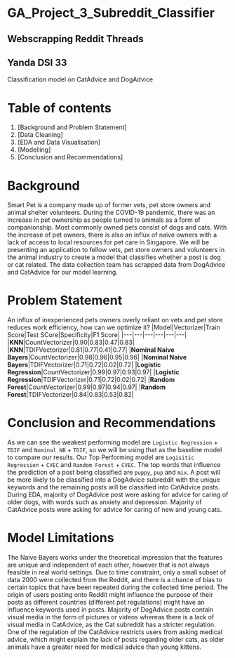 # GA_Project_3_Subreddit_Classifier
## Webscrapping Reddit Threads
## Yanda DSI 33
 Classification model on CatAdvice and DogAdvice
 # Table of contents
1. [Background and Problem Statement]
2. [Data Cleaning]
3. [EDA and Data Visualisation]
4. [Modelling]
5. [Conclusion and Recommendations]
# Background
Smart Pet is a company made up of former vets, pet store owners and animal shelter volunteers. During the COVID-19 pandemic, there was an increase in pet ownership as people turned to animals as a form of companionship. Most commonly owned pets consist of dogs and cats. With the increase of pet owners, there is also an influx of naive owners with a lack of access to local resources for pet care in Singapore. We will be presenting an application to fellow vets, pet store owners and volunteers in the animal industry to create a model that classifies whether a post is dog or cat related. 
The data collection team has scrapped data from DogAdvice and CatAdvice for our model learning.
# Problem Statement
An influx of inexperienced pets owners overly reliant on vets and pet store reduces work efficiency, how can we optimize it?
|Model|Vectorizer|Train Score|Test SCore|Specificity|F1 Score|
|---|---|---|---|---|---|
|**KNN**|CountVectorizer|0.90|0.83|0.47|0.83|
|**KNN**|TDIFVectorizer|0.81|0.77|0.41|0.77|
|**Nominal Naive Bayers**|CountVectorizer|0.98|0.96|0.95|0.96|
|**Nominal Naive Bayers**|TDIFVectorizer|0.71|0.72|0.02|0.72|
|**Logistic Regression**|CountVectorizer|0.99|0.97|0.93|0.97|
|**Logistic Regression**|TDIFVectorizer|0.71|0.72|0.02|0.72|
|**Random Forest**|CountVectorizer|0.99|0.97|0.94|0.97|
|**Random Forest**|TDIFVectorizer|0.84|0.83|0.53|0.82|

# Conclusion and Recommendations
As we can see the weakest performing model are `Logistic Regression` + `TDIF` and `Nominal NB` + `TDIF`, so we will be using that as the baseline model to compare our results.
Our Top Performing model are `Logisitic Regression` + `CVEC` and `Random Forest` + `CVEC`. 
The top words that influence the prediction of a post being classified are `puppy`, `pup` and `mix`. A post will be more likely to be classified into a DogAdvice subreddit with the unique keywords and the remaining posts will be classified into CatAdvice posts.
During EDA, majority of DogAdvice post were asking for advice for caring of older dogs, with words such as anxiety and depression. Majority of CatAdvice posts were asking for advice for caring of new and young cats.
# Model Limitations
The Naive Bayers works under the theoretical impression that the features are unique and independent of each other, however that is not always feasible in real world settings. Due to time constraint, only a small subset of data 2000 were collected from the Reddit, and there is a chance of bias to certain topics that have been repeated during the collected time period. The origin of users posting onto Reddit might influence the purpose of their posts as different countries (different pet regulations) might have an influence keywords used in posts.
Majority of DogAdvice posts contain visual media in the form of pictures or videos whereas there is a lack of visual media in CatAdvice, as the Cat subreddit has a stricter regulation. One of the regulation of the CatAdvice restricts users from asking medical advice, which might explain the lack of posts regarding older cats, as older animals have a greater need for medical advice than young kittens.